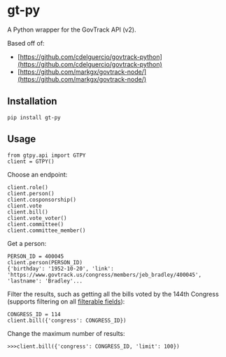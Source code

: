 gt-py
==========

A Python wrapper for the GovTrack API (v2).

Based off of:
- [https://github.com/cdelguercio/govtrack-python](https://github.com/cdelguercio/govtrack-python)
- [https://github.com/markgx/govtrack-node/](https://github.com/markgx/govtrack-node/)

Installation
--------------
	
	pip install gt-py

Usage
-------------
	
	from gtpy.api import GTPY
	client = GTPY()

Choose an endpoint:
	
	client.role()
	client.person()
	client.cosponsorship()
	client.vote
	client.bill()
	client.vote_voter()
	client.committee()
	client.committee_member()

Get a person:

	PERSON_ID = 400045
	client.person(PERSON_ID)
	{'birthday': '1952-10-20', 'link': 'https://www.govtrack.us/congress/members/jeb_bradley/400045', 'lastname': 'Bradley'...
	
Filter the results, such as getting all the bills voted by the 144th Congress (supports filtering on all [filterable fields](https://www.govtrack.us/developers/api)):

	CONGRESS_ID = 114
	client.bill({'congress': CONGRESS_ID})
	
Change the maximum number of results:

	>>>client.bill({'congress': CONGRESS_ID, 'limit': 100})
	
	

